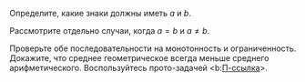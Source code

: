 Определите, какие знаки должны иметь $a$ и $b$.

Рассмотрите отдельно случаи, когда $a=b$ и $a\neq b$.

Проверьте обе последовательности на монотонность и ограниченность. Докажите, что среднее геометрическое всегда меньше среднего арифметического. Воспользуйтесь прото-задачей <b:[П-ссылка](advanced/proto/sequence-lim/independency)>.